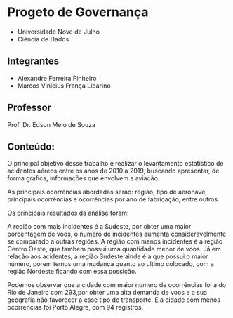 # Progeto de Governança

- Universidade Nove de Julho
- Ciência de Dados

## Integrantes

- Alexandre Ferreira Pinheiro 
- Marcos Vinícius França Libarino

## Professor 

Prof. Dr. Edson Melo de Souza

## Conteúdo:

O principal objetivo desse trabalho é realizar o levantamento estatístico de acidentes aéreos entre os anos de 2010 a 2019, buscando apresentar, de forma gráfica, informações que envolvem a aviação.

As principais ocorrências abordadas serão: região, tipo de aeronave, principais ocorrências e ocorrências por ano de fabricação, entre outros.

Os principais resultados da análise foram:

A região com mais incidentes é a Sudeste, por obter uma maior porcentagem de voos, o numero de incidentes aumenta consideravelmente se comparado a outras regiôes. A região com menos incidentes é a região Centro Oeste, que tambem possui uma quantidade menor de voos. Já em relação aos acidentes, a região Sudeste ainde é a que possui o maior número, porem temos uma mudança quanto ao ultimo colocado, com a região Nordeste ficando com essa possição.

Podemos observar que a cidade com maior numero de ocorrências foi a do Rio de Janeiro com 293,por obter uma alta demanda de voos e a sua geografia não favorecer a esse tipo de transporte.
E a cidade com menos ocorrencias foi Porto Alegre, com 94 registros.
